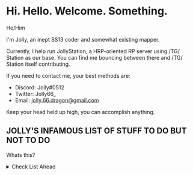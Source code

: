 # Hi. Hello. Welcome. Something.

He/Him

I'm Jolly, an inept SS13 coder and somewhat existing mapper.

Currently, I help run JollyStation, a HRP-oriented RP server using /TG/ Station as our base.
You can find me bouncing between there and /TG/ Station itself contributing.

If you need to contact me, your best methods are:
- Discord: Jolly#0512
- Twitter: Jolly66_
- Email: jolly.66.dragon@gmail.com

Keep your head held up high, you can accomplish anything.

## JOLLY'S INFAMOUS LIST OF STUFF TO DO BUT NOT TO DO
Whats this?
<details>
  <summary>Check List Ahead</summary>

### JollyStation
- [X] Start XenoBotany job expansion
- [ ] Finish XenoBotany job expansion
- [ ] Start Ordnance Job Expansion
- [ ] Finish Ordnance Job Expansion
- [ ] General clean up
- [ ] Port IPCs
- [ ] Replace Felinids to be human genemods, port Tarajans from Paradise

### Skyrat
- [X] Finish adding maints Rooms to BlueShift
- [ ] Go through their modular files and repath certain area turfs to what I set on /TG/
- [ ] Update BlueShift to use the `access_helpers` that /TG/ implament, also scrub the doors a bit
- [ ] Add mapping icons for some of their shit

### /TG/station
- [ ] Update & Fix mapping tools
- [ ] Make mapping tools under TGUI
</details>
  
